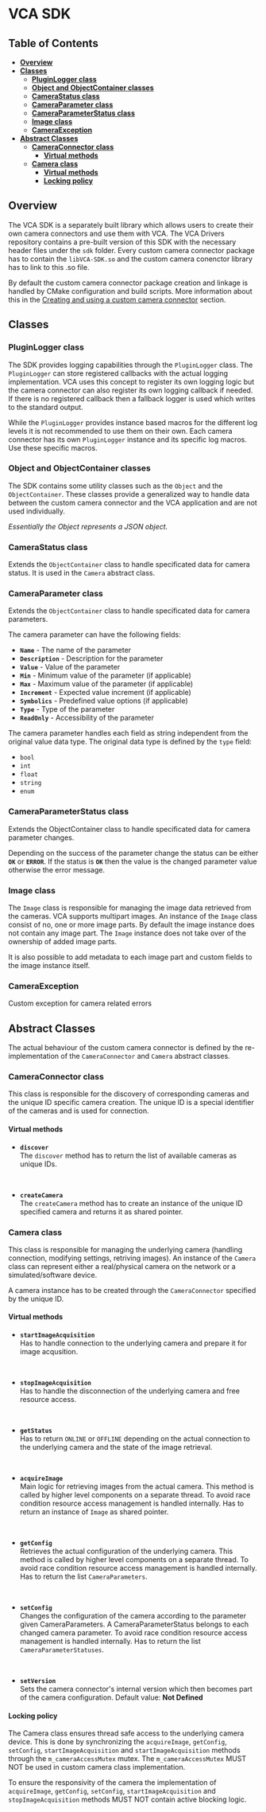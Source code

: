 # VCA SDK

## Table of Contents
* **[Overview](#overview)**
* **[Classes](#classes)**
    * **[PluginLogger class](#pluginLogger-class)**
    * **[Object and ObjectContainer classes](#object-and-objectcontainer-classes)**
    * **[CameraStatus class](#camerastatus-class)**
    * **[CameraParameter class](#cameraparameter-class)**
    * **[CameraParameterStatus class](#cameraparameterstatus-class)**
    * **[Image class](#image-class)**
    * **[CameraException](#cameraexception)**
* **[Abstract Classes](#abstract-classes)**
    * **[CameraConnector class](#cameraconnector-class)**
        * **[Virtual methods](#virtual-methods)**
    * **[Camera class](#camera-class)**
        * **[Virtual methods](#virtual-methods-1)**
        * **[Locking policy](#locking-policy)**

## Overview
The VCA SDK is a separately built library which allows users to create their own camera connectors and use them with VCA. The VCA Drivers repository contains a pre-built version of this SDK with the necessary header files under the ```sdk``` folder. Every custom camera connector package has to contain the ```libVCA-SDK.so``` and the custom camera conenctor library has to link to this .so file.

By default the custom camera connector package creation and linkage is handled by CMake configuration and build scripts. More information about this in the [Creating and using a custom camera connector](creating_and_using_a_custom_camera_connector.md) section.

## Classes
### PluginLogger class
The SDK provides logging capabilities through the ```PluginLogger``` class. The ```PluginLogger``` can store registered callbacks with the actual logging implementation. VCA uses this concept to register its own logging logic but the camera connector can also register its own logging callback if needed.
If there is no registered callback then a fallback logger is used which writes to the standard output.

While the ```PluginLogger``` provides instance based macros for the different log levels it is not recommended to use them on their own. Each camera connector has its own ```PluginLogger``` instance and its specific log macros. Use these specific macros.


### Object and ObjectContainer classes
The SDK contains some utility classes such as the ```Object``` and the ```ObjectContainer```. These classes provide a generalized way to handle data between the custom camera connector and the VCA application and are not used individually.

*Essentially the Object represents a JSON object.*

### CameraStatus class
Extends the ```ObjectContainer``` class to handle specificated data for camera status. It is used in the ```Camera``` abstract class.

### CameraParameter class
Extends the ```ObjectContainer``` class to handle specificated data for camera parameters.

The camera parameter can have the following fields:

 - **```Name```** - The name of the parameter
 - **```Description```** - Description for the parameter
 - **```Value```** - Value of the parameter
 - **```Min```** - Minimum value of the parameter (if applicable)
 - **```Max```** - Maximum value of the parameter (if applicable)
 - **```Increment```** - Expected value increment (if applicable)
 - **```Symbolics```** - Predefined value options (if applicable)
 - **```Type```** - Type of the parameter
 - **```ReadOnly```** - Accessibility of the parameter


The camera parameter handles each field as string independent from the original value data type. The original data type is defined by the ```type``` field:
 - ```bool```
 - ```int```
 - ```float```
 - ```string```
 - ```enum```

### CameraParameterStatus class
Extends the ObjectContainer class to handle specificated data for camera parameter changes.

Depending on the success of the parameter change the status can be either **```OK```** or **```ERROR```**.
If the status is **```OK```** then the value is the changed parameter value otherwise the error message.

### Image class
The ```Image``` class is responsible for managing the image data retrieved from the cameras. VCA supports multipart images. An instance of the ```Image``` class consist of no, one or more image parts. By default the image instance does not contain any image part. The ```Image``` instance does not take over of the ownership of added image parts.

It is also possible to add metadata to each image part and custom fields to the image instance itself.

### CameraException
Custom exception for camera related errors

## Abstract Classes
The actual behaviour of the custom camera connector is defined by the re-implementation of the ```CameraConnector``` and ```Camera``` abstract classes.

### CameraConnector class
This class is responsible for the discovery of corresponding cameras and the unique ID specific camera creation. The unique ID is a special identifier of the cameras and is used for connection.

#### Virtual methods
 - **```discover```**<br>
The ```discover``` method has to return the list of available cameras as unique IDs.

</br>

 - **```createCamera```**<br>
The ```createCamera``` method has to create an instance of the unique ID specified camera and returns it as shared pointer.

### Camera class
This class is responsible for managing the underlying  camera (handling connection, modifying settings, retriving images). An instance of the ```Camera``` class can represent either a real/physical camera on the network or a simulated/software device.

A camera instance has to be created through the ```CameraConnector``` specified by the unique ID.

#### Virtual methods
 - **```startImageAcquisition```**<br>
Has to handle connection to the underlying camera and prepare it for image acqusition.

</br>

 - **```stopImageAcquisition```**<br>
Has to handle the disconnection of the underlying camera and free resource access.

</br>

 - **```getStatus```**<br>
Has to return ```ONLINE``` or ```OFFLINE``` depending on the actual connection to the underlying camera and the state of the image retrieval.

</br>

 - **```acquireImage```**<br>
Main logic for retrieving images from the actual camera. This method is called by higher level components on a separate thread. To avoid race condition resource access management is handled internally.
Has to return an instance of ```Image``` as shared pointer.

</br>

 - **```getConfig```**<br>
Retrieves the actual configuration of the underlying camera. This method is called by higher level components on a separate thread. To avoid race condition resource access management is handled internally.
Has to return the list ```CameraParameters```.

</br>

 - **```setConfig```**<br>
Changes the configuration of the camera according to the parameter given CameraParameters. A CameraParameterStatus belongs to each changed camera parameter. To avoid race condition resource access management is handled internally.
Has to return the list ```CameraParameterStatuses```.

</br>

 - **```setVersion```**<br>
Sets the camera connector's internal version which then becomes part of the camera configuration. Default value: <b>Not Defined</b>


#### Locking policy
The Camera class ensures thread safe access to the underlying camera device. This is done by synchronizing the ```acquireImage```, ```getConfig```, ```setConfig```, ```startImageAcquisition``` and ```startImageAcquisition``` methods through the ```m_cameraAccessMutex``` mutex. The ```m_cameraAccessMutex``` MUST NOT be used in custom camera class implementation.
<br>

To ensure the responsivity of the camera the implementation of ```acquireImage```, ```getConfig```, ```setConfig```, ```startImageAcquisition``` and ```stopImageAcquisition``` methods MUST NOT contain active blocking logic.